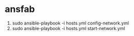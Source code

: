 # ansfab

1. sudo ansible-playbook -i hosts.yml config-network.yml
2. sudo ansible-playbook -i hosts.yml start-network.yml
